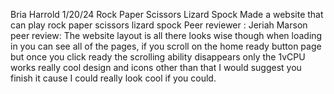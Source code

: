 Bria Harrold
1/20/24
Rock Paper Scissors Lizard Spock
Made a website that can play rock paper scissors lizard spock
Peer reviewer : Jeriah Marson
peer review: 
The website layout is all there looks wise though when loading in you can see all of the pages, if you scroll on the home ready button page but once you click ready the scrolling ability disappears only the
1vCPU works really cool design and icons other than that I would suggest you finish it cause I could really look cool if you could.
